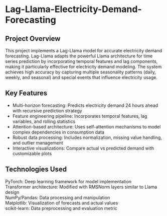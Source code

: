 # Lag-Llama-Electricity-Demand-Forecasting
 
 ## Project Overview
 
 This project implements a Lag-Llama model for accurate electricity demand forecasting. Lag-Llama adapts the powerful Llama architecture for time series prediction by incorporating temporal features and lag components, making it particularly effective for electricity demand modeling.
 The system achieves high accuracy by capturing multiple seasonality patterns (daily, weekly, and seasonal) and special events that influence electricity usage.
 
 
 ## Key Features
 
 * Multi-horizon forecasting: Predicts electricity demand 24 hours ahead with recursive prediction strategy   <br>
 * Feature engineering pipeline: Incorporates temporal features, lag variables, and rolling statistics   <br>
 * Attention-based architecture: Uses self-attention mechanisms to model complex dependencies in consumption data   <br>
 * Robust data processing: Includes normalization, missing value handling, and outlier management  <br>
 * Interactive visualizations: Compare actual vs predicted demand with customizable plots  <br>
 
 
 ## Technologies Used
 
 PyTorch: Deep learning framework for model implementation   <br>
 Transformer architecture: Modified with RMSNorm layers similar to Llama design  <br>
 NumPy/Pandas: Data processing and manipulation  <br>
 Matplotlib: Visualization of forecasts and actual values  <br>
 scikit-learn: Data preprocessing and evaluation metric  <br>
